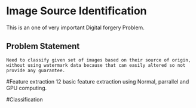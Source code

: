 # Image Source Identification

This is an one of very important Digital forgery Problem.

## Problem Statement
```Need to classify given set of images based on their source of origin, without using watermark data because that can easily altered so not provide any guarantee.```

#Feature extraction
12 basic feature extraction using Normal, parrallel and GPU computing.

#Classification
``` Classification updated it uses pandas and applied for SVM, DEcisionTREE, and K-Mean Algorithm"
  
